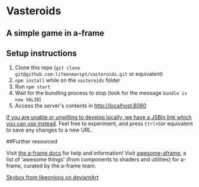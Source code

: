 # Vasteroids
## A simple game in a-frame

## Setup instructions
1. Clone this repo (`git clone git@github.com:lifeonmarspt/vasteroids.git` or equivalent)
2. `npm install` while on the `vasteroids` folder
3. Run `npm start`
4. Wait for the bundling process to stop (look for the message `bundle is now VALID`)
5. Access the server's contents in [http://localhost:8080](http://localhost:8080)

[If you are unable or unwilling to develop locally, we have a JSBin link which you can use instead](http://jsbin.com/roxayu/edit?html,output). Feel free to experiment, and press `Ctrl+S`or equivalent to save any changes to a new URL.

##Further resourced

Visit [the a-frame docs](https://aframe.io/docs/0.3.0/introduction/) for help and information!
Visit [awesome-aframe](https://github.com/aframevr/awesome-aframe), a list of 'awesome things' (from components to shaders and utilities) for a-frame, curated by the a-frame team. 

[Skybox from likeonions on deviantArt](http://likeonions.deviantart.com/art/Wormhole-Space-Equirectangular-Skybox-587119511)
